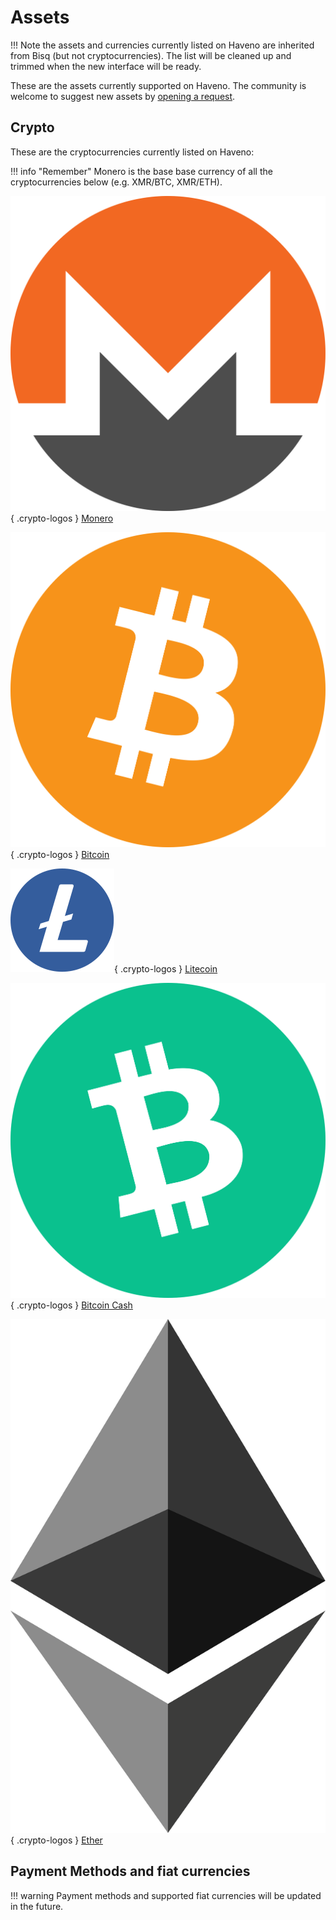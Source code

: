 # Assets

!!! Note
    the assets and currencies currently listed on Haveno are inherited from Bisq (but not cryptocurrencies). The list will be cleaned up and trimmed when the new interface will be ready.

These are the assets currently supported on Haveno. The community is welcome to suggest new assets by [opening a request](https://github.com/haveno-dex/listing).


## Crypto

These are the cryptocurrencies currently listed on Haveno:

!!! info "Remember"
    Monero is the base base currency of all the cryptocurrencies below (e.g. XMR/BTC, XMR/ETH).

![Monero](../resources/img/crypto/monero.svg){ .crypto-logos } [Monero](https://getmonero.org)

![Bitcoin](../resources/img/crypto/bitcoin.svg){ .crypto-logos } [Bitcoin](https://bitcoin.org)

![Litecoin](../resources/img/crypto/litecoin.svg){ .crypto-logos } [Litecoin](https:/litecoin.org)

![BitcoinCash](../resources/img/crypto/bitcoincash.svg){ .crypto-logos } [Bitcoin Cash](https://bitcoincash.org)

![Ether](../resources/img/crypto/ether.svg){ .crypto-logos } [Ether](https://ethereum.org)


## Payment Methods and fiat currencies

!!! warning
    Payment methods and supported fiat currencies will be updated in the future.